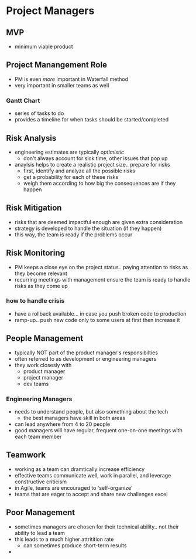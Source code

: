 # Project Managers

## MVP
* minimum viable product

## Project Manangement Role
* PM is even _more_ important in Waterfall method
* very important in smaller teams as well

### Gantt Chart
* series of tasks to do
* provides a timeline for when tasks should be started/completed

## Risk Analysis
* engineering estimates are typically _optimistic_
  * don't always account for sick time, other issues that pop up
* anaylsis helps to create a realistic project size.. prepare for risks
  * first, identify and analyze all the possible risks
  * get a probability for each of these risks
  * weigh them according to how big the consequences are if they happen

## Risk Mitigation
* risks that are deemed impactful enough are given extra consideration
* strategy is developed to handle the situation (if they happen)
* this way, the team is ready if the problems occur

## Risk Monitoring
* PM keeps a close eye on the project status.. paying attention to risks as they become relevant
* recurring meetings with management ensure the team is ready to handle risks as they come up

### how to handle crisis
* have a rollback available... in case you push broken code to production
* ramp-up.. push new code only to some users at first then increase it

## People Management
* typically NOT part of the product manager's responsibilties
* often referred to as development or engineering managers
* they work closesly with
  * product manager
  * project manager
  * dev teams

### Engineering Managers
* needs to understand people, but also something about the tech
  * the best managers have skill in both areas
* can lead anywhere from 4 to 20 people
* good managers will have regular, frequent one-on-one meetings with each team member

## Teamwork
* working as a team can dramtically increase efficiency
* effective teams communicate well, work in parallel, and leverage constructive criticism
* in Agile, teams are encouraged to 'self-organize'
* teams that are eager to accept and share new challenges excel

## Poor Management
* sometimes managers are chosen for their technical ability.. not their ability to lead a team
* this leads to a much higher attritition rate
  * can sometimes produce short-term results
* 